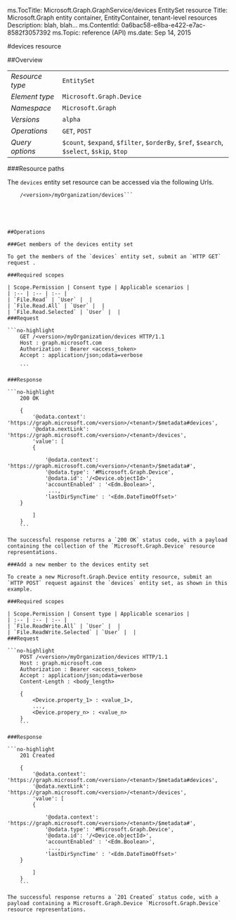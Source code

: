ms.TocTitle: Microsoft.Graph.GraphService/devices EntitySet resource
Title: Microsoft.Graph entity container, EntityContainer, tenant-level resources
Description: blah, blah...
ms.ContentId: 0a6bac58-e8ba-e422-e7ac-8582f3057392
ms.Topic: reference (API)
ms.date: Sep 14, 2015

#devices resource

 



<a name="msg-entity-set-devices"> </a>
##Overview

|  |  | 
| :-- | :-- | 
| _Resource type_ | `EntitySet` | 
| _Element type_ | `Microsoft.Graph.Device` | 
| _Namespace_ | `Microsoft.Graph` | 
| _Versions_ | `alpha` | 
| _Operations_ | `GET`, `POST` | 
| _Query options_ | `$count`, `$expand`, `$filter`, `$orderBy`, `$ref`, `$search`, `$select`, `$skip`, `$top` | 


###Resource paths

The `devices` entity set resource can be accessed via the following Urls. 

```no-highlight
	/<version>/myOrganization/devices```





##Operations

###Get members of the devices entity set

To get the members of the `devices` entity set, submit an `HTTP GET` request .  

###Required scopes

| Scope.Permission | Consent type | Applicable scenarios | 
| :-- | :-- | :-- | 
| `File.Read` | `User` |  | 
| `File.Read.All` | `User` |  | 
| `File.Read.Selected` | `User` |  | 
###Request

```no-highlight
	GET /<version>/myOrganization/devices HTTP/1.1
	Host : graph.microsoft.com
	Authorization : Bearer <access_token>
	Accept : application/json;odata=verbose
	
	```

###Response

```no-highlight
	200 OK
	
	{
		'@odata.context': 'https://graph.microsoft.com/<version>/<tenant>/$metadata#devices',
		'@odata.nextLink': 'https://graph.microsoft.com/<version>/<tenant>/devices',
		'value': [ 
		{
	
			'@odata.context': 'https://graph.microsoft.com/<version>/<tenant>/$metadata#',
			'@odata.type': '#Microsoft.Graph.Device',
			'@odata.id': '/<Device.objectId>',
			'accountEnabled' : '<Edm.Boolean>',
			 ...,
			'lastDirSyncTime' : '<Edm.DateTimeOffset>'
	}
	
		]
	}
	```

The successful response returns a `200 OK` status code, with a payload containing the collection of the `Microsoft.Graph.Device` resource representations. 

###Add a new member to the devices entity set

To create a new Microsoft.Graph.Device entity resource, submit an `HTTP POST` request against the `devices` entity set, as shown in this example. 

###Required scopes

| Scope.Permission | Consent type | Applicable scenarios | 
| :-- | :-- | :-- | 
| `File.ReadWrite.All` | `User` |  | 
| `File.ReadWrite.Selected` | `User` |  | 
###Request

```no-highlight
	POST /<version>/myOrganization/devices HTTP/1.1
	Host : graph.microsoft.com
	Authorization : Bearer <access_token>
	Accept : application/json;odata=verbose
	Content-Length : <body_length>
	
	{
		<Device.property_1> : <value_1>,
		...,
		<Device.propery_n> : <value_n>
	}
	```

###Response

```no-highlight
	201 Created
	
	{
		'@odata.context': 'https://graph.microsoft.com/<version>/<tenant>/$metadata#devices',
		'@odata.nextLink': 'https://graph.microsoft.com/<version>/<tenant>/devices',
		'value': [ 
		{
	
			'@odata.context': 'https://graph.microsoft.com/<version>/<tenant>/$metadata#',
			'@odata.type': '#Microsoft.Graph.Device',
			'@odata.id': '/<Device.objectId>',
			'accountEnabled' : '<Edm.Boolean>',
			 ...,
			'lastDirSyncTime' : '<Edm.DateTimeOffset>'
	}
	
		]
	}
	```

The successful response returns a `201 Created` status code, with a payload containing a Microsoft.Graph.Device `Microsoft.Graph.Device` resource representations. 




